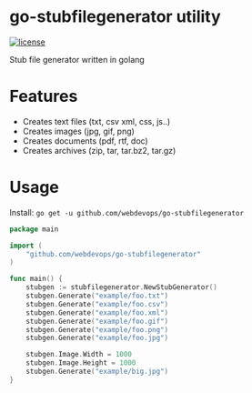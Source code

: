 # go-stubfilegenerator utility

[![license](https://img.shields.io/github/license/webdevops/go-stubfilegenerator.svg)](https://github.com/webdevops/go-stubfilegenerator/blob/master/LICENSE)

Stub file generator written in golang

Features
========
- Creates text files (txt, csv xml, css, js..)
- Creates images (jpg, gif, png)
- Creates documents (pdf, rtf, doc)
- Creates archives (zip, tar, tar.bz2, tar.gz)

Usage
=====

Install: ```go get -u github.com/webdevops/go-stubfilegenerator```

```go
package main

import (
	"github.com/webdevops/go-stubfilegenerator"
)

func main() {
	stubgen := stubfilegenerator.NewStubGenerator()
	stubgen.Generate("example/foo.txt")
	stubgen.Generate("example/foo.csv")
	stubgen.Generate("example/foo.xml")
	stubgen.Generate("example/foo.gif")
	stubgen.Generate("example/foo.png")
	stubgen.Generate("example/foo.jpg")

	stubgen.Image.Width = 1000
	stubgen.Image.Height = 1000
	stubgen.Generate("example/big.jpg")
}
```
